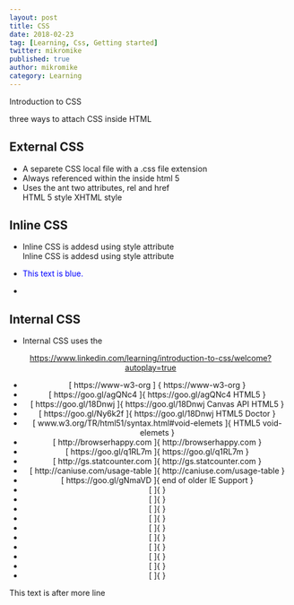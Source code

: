 ```yaml
---
layout: post
title: CSS
date: 2018-02-23
tag: [Learning, Css, Getting started]
twitter: mikromike
published: true
author: mikromike
category: Learning
---
```

Introduction to CSS

three ways to attach CSS inside HTML

## External CSS
<ul>
          <li>
          A separete CSS local file with a .css file extension
          </li>
          <li>
          Always referenced within the <head> inside html 5
          </li>
          <li>
          Uses the <link> ant two attributes, rel and href
          </li>
<link rel="stylesheet" href="stylesheet.css"> HTML 5 style
<link rel="stylesheet" type="text/css" href="stylesheet.css"> XHTML style
</ul>

## Inline CSS
<ul>  
      <li>
          Inline CSS is addesd using style attribute
      </li>
          Inline CSS is addesd using style attribute
        <li>
          <p style="color: blue;"> This text is blue.</p>
        </li>
        <li>
        </li>

</ul>

## Internal CSS
<ul>
      <li>  
        Internal CSS uses the <style> tag, included in the <head> element.
      </li>
      <li>
        <p> Internal CSS will overwrites external CSS, only if it's added after
        the external stylesheet. </p>
      </li>
      <head>
        <link rel="stylesheet" href="external.css">
          <style>
            p {
              color: blue;
              }
          </style>
      </head>
</ul>


<center>

https://www.linkedin.com/learning/introduction-to-css/welcome?autoplay=true
<ul>
<li> [ https://www-w3-org ] { https://www-w3-org } </li>
<li> [ https://goo.gl/agQNc4 ]{ https://goo.gl/agQNc4  HTML5  } </li>
<li> [ https://goo.gl/18Dnwj ]{ https://goo.gl/18Dnwj Canvas API HTML5 } </li>
<li> [ https://goo.gl/Ny6k2f ]{ https://goo.gl/18Dnwj HTML5 Doctor } </li>
<li> [ www.w3.org/TR/html51/syntax.html#void-elemets ]{ HTML5 void-elemets } </li>
<li> [ http://browserhappy.com ]{ http://browserhappy.com } </li>
<li> [ https://goo.gl/q1RL7m ]{  https://goo.gl/q1RL7m } </li>
<li> [ http://gs.statcounter.com ]{ http://gs.statcounter.com } </li>
<li> [ http://caniuse.com/usage-table ]{ http://caniuse.com/usage-table  } </li>
<li> [ https://goo.gl/gNmaVD ]{ end of older IE Support  } </li>
<li> [  ]{  } </li>
<li> [  ]{  } </li>
<li> [  ]{  } </li>
<li> [  ]{  } </li>
<li> [  ]{  } </li>
<li> [  ]{  } </li>
<li> [  ]{  } </li>
<li> [  ]{  } </li>
<li> [  ]{  } </li>
<li> [  ]{  } </li>
</ul>
</center>
<!--more-->
This text is after more line
